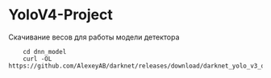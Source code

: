 # YoloV4-Project

Скачивание весов для работы модели детектора
```
    cd dnn_model
    curl -OL https://github.com/AlexeyAB/darknet/releases/download/darknet_yolo_v3_optimal/yolov4.weights
```